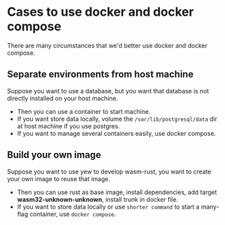 # Cases to use docker and docker compose

There are many circumstances that we'd better use docker and docker compose.

## Separate environments from host machine
Suppose you want to use a database, but you want that database is not directly installed on your host machine. 
- Then you can use a container to start machine.
- If you want store data locally, volume the `/var/lib/postgresql/data` dir at host machine if you use postgres.
- If you want to manage several containers easily, use docker compose.

## Build your own image
Suppose you want to use yew to develop wasm-rust, you want to create your own image to reuse that image.
- Then you can use rust as base image, install dependencies, add target **wasm32-unknown-unknown**, install trunk in docker file.
- If you want to store data locally or use `shorter command` to start a many-flag container, use `docker compose`.
